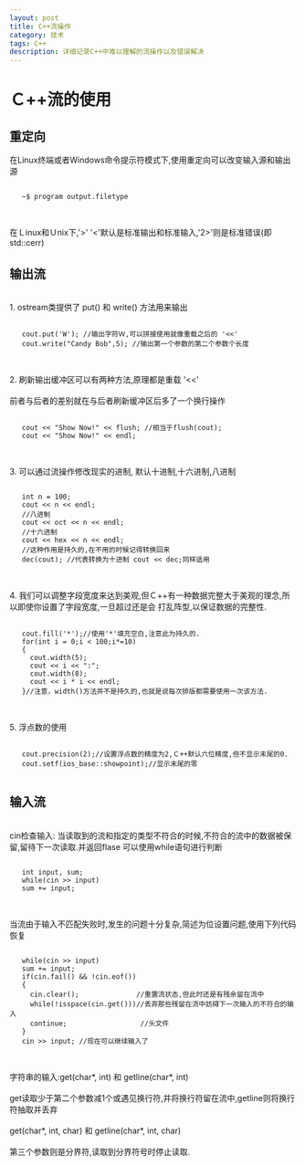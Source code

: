 ```yaml
---
layout: post
title: C++流操作
category: 技术
tags: C++
description: 详细记录C++中难以理解的流操作以及错误解决
---
```

#  Ｃ++流的使用
## 重定向
   在Linux终端或者Windows命令提示符模式下,使用重定向可以改变输入源和输出源 </br>
   <pre><code> 
   ~$ program <input.filetype >output.filetype 
   </code></pre>
   <br> 在Ｌinux和Ｕnix下,'>' '<'默认是标准输出和标准输入,'2>'则是标准错误(即std::cerr) 
## 输出流
   <br>1. ostream类提供了 put() 和 write() 方法用来输出 </br>
   <pre><code>
   cout.put('W'); //输出字符Ｗ,可以拼接使用就像重载之后的 '<<'
   cout.write("Candy Bob",5); //输出第一个参数的第二个参数个长度
   </code></pre>
   <br>2. 刷新输出缓冲区可以有两种方法,原理都是重载 '<<' </br>
   <br>   前者与后者的差别就在与后者刷新缓冲区后多了一个换行操作 </br>
   <pre><code>
   cout << "Show Now!" << flush; //相当于flush(cout);
   cout << "Show Now!" << endl;  
   </code></pre>
   <br>3. 可以通过流操作修改现实的进制, 默认十进制,十六进制,八进制 </br>
   <pre><code>
   int n = 100;
   cout << n << endl;
   //八进制
   cout << oct << n << endl;
   //十六进制
   cout << hex << n << endl;
   //这种作用是持久的,在不用的时候记得转换回来
   dec(cout); //代表转换为十进制 cout << dec;同样适用  
   </code></pre>
   <br>4. 我们可以调整字段宽度来达到美观,但Ｃ++有一种数据完整大于美观的理念,所以即使你设置了字段宽度,一旦超过还是会
        打乱阵型,以保证数据的完整性.
   </br>
   <pre><code>
   cout.fill('*');//使用'*'填充空白,注意此为持久的.
   for(int i = 0;i < 100;i*=10)
   {
     cout.width(5);
     cout << i << ":";
     cout.width(8);
     cout << i * i << endl;
   }//注意，width()方法并不是持久的,也就是说每次排版都需要使用一次该方法.
   </code></pre>
   <br>5. 浮点数的使用 </br>
   <pre><code>
   cout.precision(2);//设置浮点数的精度为2,Ｃ++默认六位精度,但不显示末尾的0.
   cout.setf(ios_base::showpoint);//显示末尾的零
   </code></pre>
## 输入流
   <br> cin检查输入: 当读取到的流和指定的类型不符合的时候,不符合的流中的数据被保留,留待下一次读取.并返回flase
       可以使用while语句进行判断 </br>
   <pre><code>
   int input, sum;
   while(cin >> input)
   sum += input;
   </code></pre>
   <br> 当流由于输入不匹配失败时,发生的问题十分复杂,简述为位设置问题,使用下列代码恢复 </br>
   <pre><code>
   while(cin >> input)
   sum += input;
   if(cin.fail() && !cin.eof())
   {
     cin.clear();              //重置流状态,但此时还是有残余留在流中
     while(!isspace(cin.get()))//丢弃那些残留在流中妨碍下一次输入的不符合的输入
     continue;                  //头文件<cctype>
   }
   cin >> input; //现在可以继续输入了
   </code></pre>
   <br> 字符串的输入:get(char*, int) 和 getline(char*, int) </br>
   <br> get读取少于第二个参数减1个或遇见换行符,并将换行符留在流中,getline则将换行符抽取并丢弃</br>
   <br> get(char*, int, char) 和 getline(char*, int, char) </br>
   <br> 第三个参数则是分界符,读取到分界符号时停止读取. </br>

   
